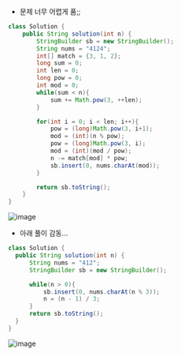 * 문제 너무 어렵게 품;;
```java
class Solution {
    public String solution(int n) {
        StringBuilder sb = new StringBuilder();
        String nums = "4124";
        int[] match = {3, 1, 2};
        long sum = 0;
        int len = 0;
        long pow = 0;
        int mod = 0;
        while(sum < n){
            sum += Math.pow(3, ++len);
        }

        for(int i = 0; i < len; i++){
            pow = (long)Math.pow(3, i+1);
            mod = (int)(n % pow);
            pow = (long)Math.pow(3, i);
            mod = (int)(mod / pow);
            n -= match[mod] * pow;
            sb.insert(0, nums.charAt(mod));
        }

        return sb.toString();
    }
}
```
![image](https://user-images.githubusercontent.com/92290312/231112548-7511e903-cc72-433a-b7c8-957b2e23827e.png)
* 아래 풀이 감동...
```java
class Solution {
  public String solution(int n) {
      String nums = "412";
      StringBuilder sb = new StringBuilder();

      while(n > 0){
          sb.insert(0, nums.charAt(n % 3));
          n = (n - 1) / 3;
      }
      return sb.toString();
  }
}
```
![image](https://user-images.githubusercontent.com/92290312/231115959-01763681-0fe1-4c72-adbb-8b403b1599b4.png)
